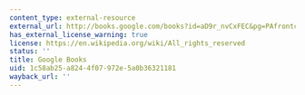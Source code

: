 ```yaml
---
content_type: external-resource
external_url: http://books.google.com/books?id=aD9r_nvCxFEC&pg=PAfrontcover
has_external_license_warning: true
license: https://en.wikipedia.org/wiki/All_rights_reserved
status: ''
title: Google Books
uid: 1c58ab25-a824-4f07-972e-5a0b36321181
wayback_url: ''
---
```

